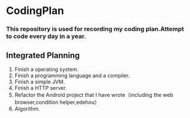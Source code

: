 # CodingPlan
### This repository is used for recording my coding plan.Attempt to code every day in a year. ###
## Integrated Planning ##
1. Finish a operating system.
2. Finish a programming language and a compiler.
3. Finish a simple JVM.
4. Finish a HTTP server.
5. Refactor the Android project that I have wrote（including the web browser,condition helper,edehou）
6. Algorithm.
